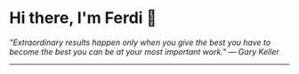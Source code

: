 <h1>Hi there, I'm Ferdi 👋</h1>

<p><em>
  "Extraordinary results happen only when you give the best you have to become the best you can be at your most important work." — Gary Keller
</em></p>

---
